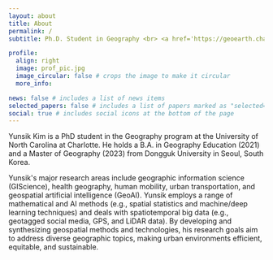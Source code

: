 ```yaml
---
layout: about
title: About
permalink: /
subtitle: Ph.D. Student in Geography <br> <a href='https://geoearth.charlotte.edu/'>Department of Earth, Environmental and Geographical Sciences</a> <br> <a href='https://www.charlotte.edu/'>The University of North Carolina at Charlotte</a>

profile:
  align: right
  image: prof_pic.jpg
  image_circular: false # crops the image to make it circular
  more_info: 

news: false # includes a list of news items
selected_papers: false # includes a list of papers marked as "selected={true}"
social: true # includes social icons at the bottom of the page
---
```


Yunsik Kim is a PhD student in the Geography program at the University of North Carolina at Charlotte. He holds a B.A. in Geography Education (2021) and a Master of Geography (2023) from Dongguk University in Seoul, South Korea.

Yunsik's major research areas include geographic information science (GIScience), health geography, human mobility, urban transportation, and geospatial artificial intelligence (GeoAI). Yunsik employs a range of mathematical and AI methods (e.g., spatial statistics and machine/deep learning techniques) and deals with spatiotemporal big data (e.g., geotagged social media, GPS, and LiDAR data). By developing and synthesizing geospatial methods and technologies, his research goals aim to address diverse geographic topics, making urban environments efficient, equitable, and sustainable.

<!-- Write your biography here. Tell the world about yourself. Link to your favorite [subreddit](http://reddit.com). You can put a picture in, too. The code is already in, just name your picture `prof_pic.jpg` and put it in the `img/` folder. -->

<!-- Put your address / P.O. box / other info right below your picture. You can also disable any of these elements by editing `profile` property of the YAML header of your `_pages/about.md`. Edit `_bibliography/papers.bib` and Jekyll will render your [publications page](/al-folio/publications/) automatically.

Link to your social media connections, too. This theme is set up to use [Font Awesome icons](https://fontawesome.com/) and [Academicons](https://jpswalsh.github.io/academicons/), like the ones below. Add your Facebook, Twitter, LinkedIn, Google Scholar, or just disable all of them. -->
